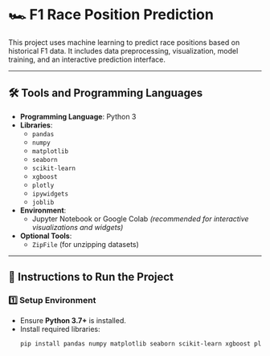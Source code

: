 # 🏎️ F1 Race Position Prediction

This project uses machine learning to predict race positions based on historical F1 data. It includes data preprocessing, visualization, model training, and an interactive prediction interface.

---

## 🛠️ Tools and Programming Languages

- **Programming Language**: Python 3
- **Libraries**:
  - `pandas`
  - `numpy`
  - `matplotlib`
  - `seaborn`
  - `scikit-learn`
  - `xgboost`
  - `plotly`
  - `ipywidgets`
  - `joblib`
- **Environment**:
  - Jupyter Notebook or Google Colab *(recommended for interactive visualizations and widgets)*
- **Optional Tools**:
  - `ZipFile` (for unzipping datasets)

---

## 🚀 Instructions to Run the Project

### 1️⃣ Setup Environment

- Ensure **Python 3.7+** is installed.
- Install required libraries:
  ```bash
  pip install pandas numpy matplotlib seaborn scikit-learn xgboost plotly ipywidgets joblib
